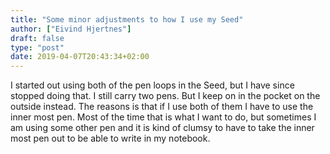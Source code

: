 ```yaml
---
title: "Some minor adjustments to how I use my Seed"
author: ["Eivind Hjertnes"]
draft: false
type: "post"
date: 2019-04-07T20:43:34+02:00
---
```


I started out using both of the pen loops in the Seed, but I have since
stopped doing that. I still carry two pens. But I keep on in the pocket
on the outside instead. The reasons is that if I use both of them I have
to use the inner most pen. Most of the time that is what I want to do,
but sometimes I am using some other pen and it is kind of clumsy to have
to take the inner most pen out to be able to write in my notebook.
